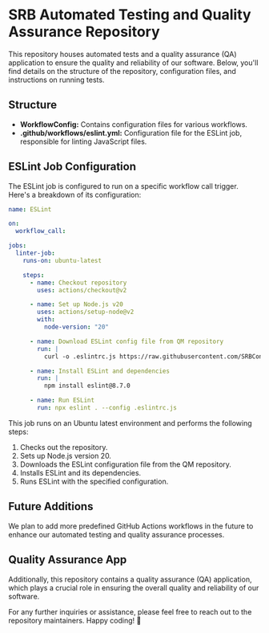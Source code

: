# SRB Automated Testing and Quality Assurance Repository

This repository houses automated tests and a quality assurance (QA) application to ensure the quality and reliability of our software. Below, you'll find details on the structure of the repository, configuration files, and instructions on running tests.

## Structure

- **WorkflowConfig:** Contains configuration files for various workflows.
- **.github/workflows/eslint.yml:** Configuration file for the ESLint job, responsible for linting JavaScript files.

## ESLint Job Configuration

The ESLint job is configured to run on a specific workflow call trigger. Here's a breakdown of its configuration:

```yaml
name: ESLint

on:
  workflow_call:

jobs:
  linter-job:
    runs-on: ubuntu-latest

    steps:
      - name: Checkout repository
        uses: actions/checkout@v2

      - name: Set up Node.js v20
        uses: actions/setup-node@v2
        with:
          node-version: "20"

      - name: Download ESLint config file from QM repository
        run: |
          curl -o .eslintrc.js https://raw.githubusercontent.com/SRBConsultingTeam/SRB_UI5_QM/master/WorkflowConfig/.eslintrc.js

      - name: Install ESLint and dependencies
        run: |
          npm install eslint@8.7.0

      - name: Run ESLint
        run: npx eslint . --config .eslintrc.js
```

This job runs on an Ubuntu latest environment and performs the following steps:

1. Checks out the repository.
2. Sets up Node.js version 20.
3. Downloads the ESLint configuration file from the QM repository.
4. Installs ESLint and its dependencies.
5. Runs ESLint with the specified configuration.

## Future Additions

We plan to add more predefined GitHub Actions workflows in the future to enhance our automated testing and quality assurance processes.

## Quality Assurance App

Additionally, this repository contains a quality assurance (QA) application, which plays a crucial role in ensuring the overall quality and reliability of our software.

For any further inquiries or assistance, please feel free to reach out to the repository maintainers. Happy coding! 🚀
